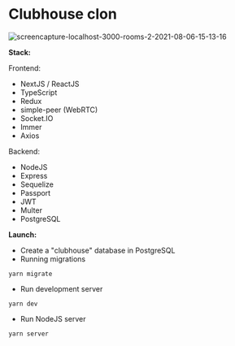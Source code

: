 # Clubhouse clon

<img src="https://i.ibb.co/GQGdXvZ/screencapture-localhost-3000-rooms-2-2021-08-06-15-13-16.png" alt="screencapture-localhost-3000-rooms-2-2021-08-06-15-13-16" border="0">

**Stack:**

Frontend:
- NextJS / ReactJS
- TypeScript
- Redux
- simple-peer (WebRTC)
- Socket.IO
- Immer
- Axios

Backend:
- NodeJS
- Express
- Sequelize
- Passport
- JWT
- Multer
- PostgreSQL

**Launch:**

- Create a "clubhouse" database in PostgreSQL
- Running migrations
```
yarn migrate
```
- Run development server
```
yarn dev
```
- Run NodeJS server
```
yarn server
```
